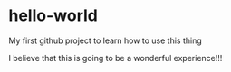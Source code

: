 # hello-world
My first github project to learn how to use this thing

I believe that this is going to be a wonderful experience!!!
